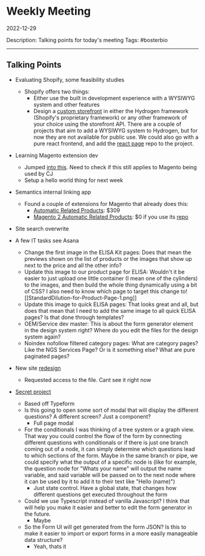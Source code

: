 # Weekly Meeting
2022-12-29

Description: Talking points for today's meeting
Tags: #bosterbio

------

## Talking Points

- Evaluating Shopify, some feasibility studies
	- Shopify offers two things: 
		- Either use the built in development experience with a WYSIWYG system and other features 
		- Design a [custom storefront](https://shopify.dev/custom-storefronts) in either the Hydrogen framework (Shopify's proprietary framework) or any other framework of your choice using the storefront API. There are a couple of projects that aim to add a WYSIWYG system to Hydrogen, but for now they are not available for public use. We could also go with a pure react frontend, and add the [react page](https://github.com/react-page/react-page) repo to the project.
- Learning Magento extension dev
	- Jumped [into this](https://www.youtube.com/watch?v=NK2A_brksco&t=2522s). Need to check if this still applies to Magento being used by CJ
	- Setup a hello world thing for next week
- Semantics internal linking app
	- Found a couple of extensions for Magento that already does this:
		- [Automatic Related Products](https://amasty.com/automatic-related-products-for-magento-2.html): $309
		- [Magento 2 Automatic Related Products](https://magefan.com/magento-2-automatic-related-products): $0 if you use its [repo](https://github.com/magefan/module-auto-related-product) 
- Site search overwrite
- A few IT tasks see Asana
	- Change the first image in the ELISA Kit pages: Does that mean the previews shown on the list of products or the images that show up next to the price and all the other info?
	- Update this image to our product page for ELISA: Wouldn't it be easier to just upload one little container (I mean one of the cylinders) to the images, and then build the whole thing dynamically using a bit of CSS? I also need to know which page to target this change to![[StandardDilution-for-Product-Page-1.png]]
	- Update this image to quick ELISA pages: That looks great and all, but does that mean that I need to add the same image to all quick ELISA pages? Is that done through templates?  
	- OEM/Service dev master: This is about the form generator element in the design system right? Where do you edit the files for the design system again?
	- Noindex nofollow filtered category pages: What are category pages? Like the NGS Services Page? Or is it something else? What are pure paginated pages?
 
- New site [redesign](https://www.figma.com/file/UWVSStwnnGqrGRFHiAvdiU/boster-website-redesign?node-id=57%3A384&t=3HfEoKe3mhbRfJYs-0) 
	- Requested access to the file. Cant see it right now
- [Secret project](https://www.loom.com/share/d93d34689c2b46dea5ba7ea4cfe2d98b) 
	- Based off Typeform
	- Is this going to open some sort of modal that will display the different questions? A different screen? Just a component?
		 - Full page modal
	- For the conditionals I was thinking of a tree system or a graph view. That way you could control the flow of the form by connecting different questions with conditionals or if there is just one branch coming out of a node, it can simply determine which questions lead to which sections of the form. Maybe in the same branch or pipe, we could specify what the output of a specific node is (like for example, the question node for "Whats your name" will output the name variable, and said variable will be passed on to the next node where it can be used by it to add it to their text like "Hello (name)")
		- Just state control. Have a global state, that changes how different questions get executed throughout the form
	- Could we use Typescript instead of vanilla Javascript? I think that will help you make it easier and better to edit the form generator in the future.
		 - Maybe
	 - So the Form UI will get generated from the form JSON? Is this to make it easier to import or export forms in a more easily manageable data structure?
		  - Yeah, thats it